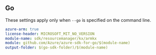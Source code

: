 ## Go

These settings apply only when `--go` is specified on the command line.

```yaml $(go) && $(track2)
azure-arm: true
license-header: MICROSOFT_MIT_NO_VERSION
module-name: sdk/resourcemanager/kx/armkx
module: github.com/Azure/azure-sdk-for-go/$(module-name)
output-folder: $(go-sdk-folder)/$(module-name)
```
